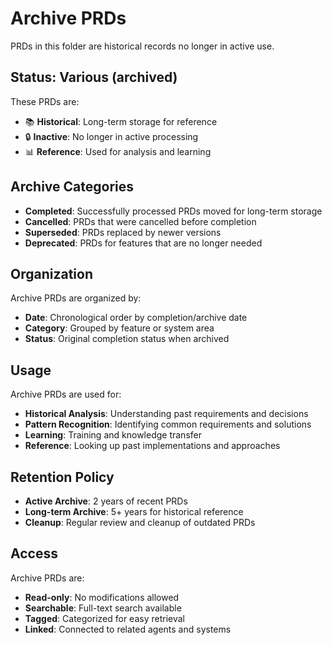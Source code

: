 # Archive PRDs

PRDs in this folder are historical records no longer in active use.

## Status: Various (archived)

These PRDs are:
- 📚 **Historical**: Long-term storage for reference
- 🔒 **Inactive**: No longer in active processing
- 📊 **Reference**: Used for analysis and learning

## Archive Categories

- **Completed**: Successfully processed PRDs moved for long-term storage
- **Cancelled**: PRDs that were cancelled before completion
- **Superseded**: PRDs replaced by newer versions
- **Deprecated**: PRDs for features that are no longer needed

## Organization

Archive PRDs are organized by:
- **Date**: Chronological order by completion/archive date
- **Category**: Grouped by feature or system area
- **Status**: Original completion status when archived

## Usage

Archive PRDs are used for:
- **Historical Analysis**: Understanding past requirements and decisions
- **Pattern Recognition**: Identifying common requirements and solutions
- **Learning**: Training and knowledge transfer
- **Reference**: Looking up past implementations and approaches

## Retention Policy

- **Active Archive**: 2 years of recent PRDs
- **Long-term Archive**: 5+ years for historical reference
- **Cleanup**: Regular review and cleanup of outdated PRDs

## Access

Archive PRDs are:
- **Read-only**: No modifications allowed
- **Searchable**: Full-text search available
- **Tagged**: Categorized for easy retrieval
- **Linked**: Connected to related agents and systems
